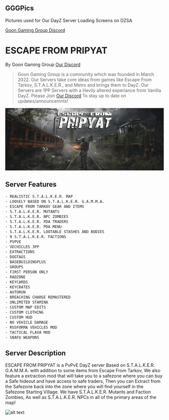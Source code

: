 ## GGGPics

Pictures used for Our DayZ Server Loading Screens on DZSA

[Goon Gaming Group Discord](https://discord.gg/goongaminggroup "GGG Discord")


# ESCAPE FROM PRIPYAT

By Goon Gaming Group [Our Discord](https://discord.gg/goongaminggroup "GGG Discord")


> Goon Gaming Group is a community which was founded in March 2022. Our Servers take core ideas from games like Escape From Tarkov, S.T.A.L.K.E.R., and Metro and brings them to DayZ. Our Servers are 1PP Servers with a Hevily altered experiance from Vanilla DayZ. Please Join [Our Discord](https://discord.gg/goongaminggroup "GoonGamingGroup Discord") To stay up to date on updates/announcemnts!


![alt text](https://github.com/BehrTheDon/GGGPics/blob/main/EFP2.png?raw=true "Stalker Hype")


## Server Features

    - REALISTIC S.T.A.L.K.E.R. MAP
    - LOOSELY BASED ON S.T.A.L.K.E.R. G.A.M.M.A.
    - ESCAPE FROM TARKOV GEAR AND ITEMS
    - S.T.A.L.K.E.R. MUTANTS
    - S.T.A.L.K.E.R. NPC ZOMBIES
    - S.T.A.L.K.E.R. PDA TRADERS
    - S.T.A.L.K.E.R. PDA MENU
    - S.T.A.L.K.E.R. LOOTABLE STASHES AND BODIES
    - 9 S.T.A.L.K.E.R. FACTIONS
    - PVPVE
    - VECHICLES 3PP
    - EXTRACTIONS
    - DOGTAGS
    - BASEBUILDINGPLUS
    - GROUPS
    - FIRST PERSON ONLY
    - RADZONE
    - KEYCARDS
    - KEYCRATES
    - AUTORUN
    - BREACHING CHARGE REMASTERED
    - UNLIMITED STAMINA
    - CUSTOM MAP EDITS
    - CUSTOM CLOTHING
    - CUSTOM HUD
    - NO VEHICLE DAMAGE
    - RUSFORMA VEHICLES MOD
    - TACTICAL FLAVA MOD
    - SNAFU WEAPONS

## Server Description

ESCAPE FROM PRIPYAT is a PvPvE DayZ server Based on S.T.A.L.K.E.R. G.A.M.M.A. with addition to some items from Escape From Tarkov, We also feature a extraction mod that will take you to a safezone where you can buy a Safe hideout and have access to safe traders, Then you can Extract from the Safezone back into the zone where you will find yourself in the Safezone Starting Village. We have S.T.A.L.K.E.R. Mutants and Faction Zombies, As well as S.T.A.L.K.E.R. NPCs in all of the primary areas of the map!


![alt text](https://github.com/BehrTheDon/GGGPics/blob/main/EscapeFromPripyatLoadingScreen.png?raw=true "Loading Screen")

